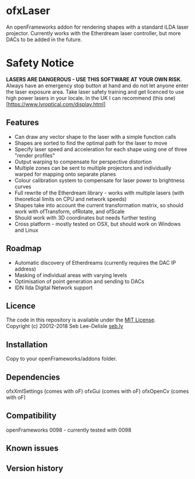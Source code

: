 ofxLaser
=========

An openFrameworks addon for rendering shapes with a standard iLDA laser projector. Currently works with the Etherdream laser controller, but more DACs to be added in the future.

Safety Notice
=============
**LASERS ARE DANGEROUS - USE THIS SOFTWARE AT YOUR OWN RISK**. Always have an emergency stop button at hand and do not let anyone enter the laser exposure area. Take laser safety training and get licenced to use high power lasers in your locale. In the UK I can recommend (this one)[https://www.lvroptical.com/display.html]

Features
----------
* Can draw any vector shape to the laser with a simple function calls
* Shapes are sorted to find the optimal path for the laser to move
* Specify laser speed and acceleration for each shape using one of three "render profiles"
* Output warping to compensate for perspective distortion
* Multiple zones can be sent to multiple projectors and individually warped for mapping onto separate planes
* Colour calibration system to compensate for laser power to brightness curves
* Full rewrite of the Etherdream library - works with multiple lasers (with theoretical limits on CPU and network speeds)
* Shapes take into account the current transformation matrix, so should work with ofTransform, ofRotate, and ofScale
* Should work with 3D coordinates but needs further testing
* Cross platform - mostly tested on OSX, but should work on Windows and Linux

Roadmap
-----------
* Automatic discovery of Etherdreams (currently requires the DAC IP address)
* Masking of individual areas with varying levels
* Optimisation of point generation and sending to DACs
* IDN Ilda Digital Network support

Licence
-------
The code in this repository is available under the [MIT License](https://secure.wikimedia.org/wikipedia/en/wiki/Mit_license).  
Copyright (c) 20012-2018 Seb Lee-Delisle [seb.ly](http://seb.ly)

Installation
------------
Copy to your openFrameworks/addons folder.


Dependencies
------------
ofxXmlSettings (comes with oF)
ofxGui (comes with oF)
ofxOpenCv (comes with oF)

Compatibility
------------
openFrameworks 0098 - currently tested with 0098


Known issues
------------

Version history
------------

